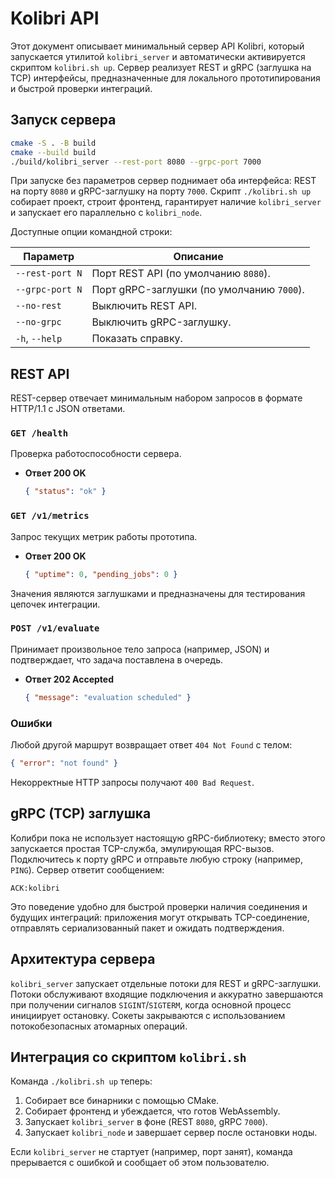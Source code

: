 # Kolibri API

Этот документ описывает минимальный сервер API Kolibri, который запускается
утилитой `kolibri_server` и автоматически активируется скриптом `kolibri.sh up`.
Сервер реализует REST и gRPC (заглушка на TCP) интерфейсы, предназначенные для
локального прототипирования и быстрой проверки интеграций.

## Запуск сервера

```bash
cmake -S . -B build
cmake --build build
./build/kolibri_server --rest-port 8080 --grpc-port 7000
```

При запуске без параметров сервер поднимает оба интерфейса: REST на порту `8080`
и gRPC-заглушку на порту `7000`. Скрипт `./kolibri.sh up` собирает проект, строит
фронтенд, гарантирует наличие `kolibri_server` и запускает его параллельно с
`kolibri_node`.

Доступные опции командной строки:

| Параметр          | Описание                                                |
|-------------------|---------------------------------------------------------|
| `--rest-port N`   | Порт REST API (по умолчанию `8080`).                     |
| `--grpc-port N`   | Порт gRPC-заглушки (по умолчанию `7000`).                |
| `--no-rest`       | Выключить REST API.                                     |
| `--no-grpc`       | Выключить gRPC-заглушку.                                 |
| `-h`, `--help`    | Показать справку.                                       |

## REST API

REST-сервер отвечает минимальным набором запросов в формате HTTP/1.1 с JSON
ответами.

### `GET /health`

Проверка работоспособности сервера.

- **Ответ 200 OK**
  ```json
  { "status": "ok" }
  ```

### `GET /v1/metrics`

Запрос текущих метрик работы прототипа.

- **Ответ 200 OK**
  ```json
  { "uptime": 0, "pending_jobs": 0 }
  ```

Значения являются заглушками и предназначены для тестирования цепочек
интеграции.

### `POST /v1/evaluate`

Принимает произвольное тело запроса (например, JSON) и подтверждает, что задача
поставлена в очередь.

- **Ответ 202 Accepted**
  ```json
  { "message": "evaluation scheduled" }
  ```

### Ошибки

Любой другой маршрут возвращает ответ `404 Not Found` с телом:

```json
{ "error": "not found" }
```

Некорректные HTTP запросы получают `400 Bad Request`.

## gRPC (TCP) заглушка

Колибри пока не использует настоящую gRPC-библиотеку; вместо этого запускается
простая TCP-служба, эмулирующая RPC-вызов. Подключитесь к порту gRPC и отправьте
любую строку (например, `PING`). Сервер ответит сообщением:

```
ACK:kolibri
```

Это поведение удобно для быстрой проверки наличия соединения и будущих
интеграций: приложения могут открывать TCP-соединение, отправлять сериализованный
пакет и ожидать подтверждения.

## Архитектура сервера

`kolibri_server` запускает отдельные потоки для REST и gRPC-заглушки. Потоки
обслуживают входящие подключения и аккуратно завершаются при получении сигналов
`SIGINT`/`SIGTERM`, когда основной процесс инициирует остановку. Сокеты
закрываются с использованием потокобезопасных атомарных операций.

## Интеграция со скриптом `kolibri.sh`

Команда `./kolibri.sh up` теперь:

1. Собирает все бинарники с помощью CMake.
2. Собирает фронтенд и убеждается, что готов WebAssembly.
3. Запускает `kolibri_server` в фоне (REST `8080`, gRPC `7000`).
4. Запускает `kolibri_node` и завершает сервер после остановки ноды.

Если `kolibri_server` не стартует (например, порт занят), команда прерывается с
ошибкой и сообщает об этом пользователю.
